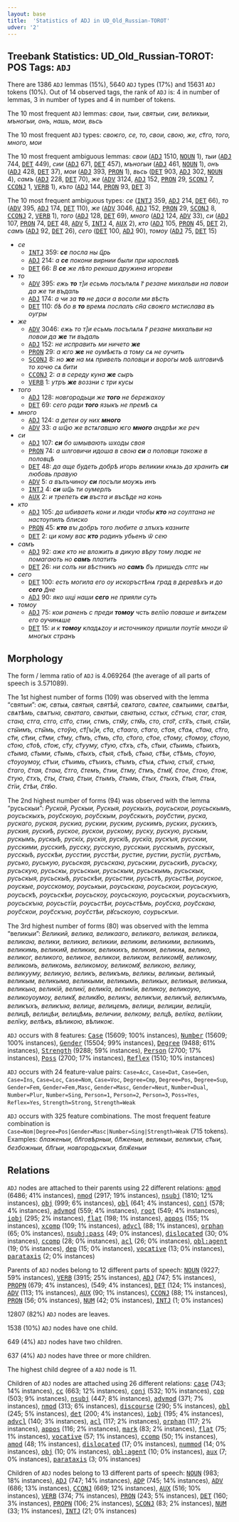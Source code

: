 ```yaml
---
layout: base
title:  'Statistics of ADJ in UD_Old_Russian-TOROT'
udver: '2'
---
```


## Treebank Statistics: UD_Old_Russian-TOROT: POS Tags: `ADJ`

There are 1386 `ADJ` lemmas (15%), 5640 `ADJ` types (17%) and 15631 `ADJ` tokens (10%).
Out of 14 observed tags, the rank of `ADJ` is: 4 in number of lemmas, 3 in number of types and 4 in number of tokens.

The 10 most frequent `ADJ` lemmas: <em>свои, тыи, святыи, сии, великыи, мъногыи, онъ, нашь, мои, вьсь</em>

The 10 most frequent `ADJ` types:  <em>своѥго, се, то, свои, свою, же, ст҃го, того, много, мои</em>

The 10 most frequent ambiguous lemmas: <em>свои</em> (<tt><a href="orv_torot-pos-ADJ.html">ADJ</a></tt> 1510, <tt><a href="orv_torot-pos-NOUN.html">NOUN</a></tt> 1), <em>тыи</em> (<tt><a href="orv_torot-pos-ADJ.html">ADJ</a></tt> 744, <tt><a href="orv_torot-pos-DET.html">DET</a></tt> 449), <em>сии</em> (<tt><a href="orv_torot-pos-ADJ.html">ADJ</a></tt> 671, <tt><a href="orv_torot-pos-DET.html">DET</a></tt> 457), <em>мъногыи</em> (<tt><a href="orv_torot-pos-ADJ.html">ADJ</a></tt> 461, <tt><a href="orv_torot-pos-NOUN.html">NOUN</a></tt> 1), <em>онъ</em> (<tt><a href="orv_torot-pos-ADJ.html">ADJ</a></tt> 428, <tt><a href="orv_torot-pos-DET.html">DET</a></tt> 37), <em>мои</em> (<tt><a href="orv_torot-pos-ADJ.html">ADJ</a></tt> 393, <tt><a href="orv_torot-pos-PRON.html">PRON</a></tt> 1), <em>вьсь</em> (<tt><a href="orv_torot-pos-DET.html">DET</a></tt> 903, <tt><a href="orv_torot-pos-ADJ.html">ADJ</a></tt> 302, <tt><a href="orv_torot-pos-NOUN.html">NOUN</a></tt> 4), <em>самъ</em> (<tt><a href="orv_torot-pos-ADJ.html">ADJ</a></tt> 228, <tt><a href="orv_torot-pos-DET.html">DET</a></tt> 70), <em>же</em> (<tt><a href="orv_torot-pos-ADV.html">ADV</a></tt> 3124, <tt><a href="orv_torot-pos-ADJ.html">ADJ</a></tt> 152, <tt><a href="orv_torot-pos-PRON.html">PRON</a></tt> 29, <tt><a href="orv_torot-pos-SCONJ.html">SCONJ</a></tt> 7, <tt><a href="orv_torot-pos-CCONJ.html">CCONJ</a></tt> 1, <tt><a href="orv_torot-pos-VERB.html">VERB</a></tt> 1), <em>къто</em> (<tt><a href="orv_torot-pos-ADJ.html">ADJ</a></tt> 144, <tt><a href="orv_torot-pos-PRON.html">PRON</a></tt> 93, <tt><a href="orv_torot-pos-DET.html">DET</a></tt> 3)

The 10 most frequent ambiguous types:  <em>се</em> (<tt><a href="orv_torot-pos-INTJ.html">INTJ</a></tt> 359, <tt><a href="orv_torot-pos-ADJ.html">ADJ</a></tt> 214, <tt><a href="orv_torot-pos-DET.html">DET</a></tt> 66), <em>то</em> (<tt><a href="orv_torot-pos-ADV.html">ADV</a></tt> 395, <tt><a href="orv_torot-pos-ADJ.html">ADJ</a></tt> 174, <tt><a href="orv_torot-pos-DET.html">DET</a></tt> 110), <em>же</em> (<tt><a href="orv_torot-pos-ADV.html">ADV</a></tt> 3046, <tt><a href="orv_torot-pos-ADJ.html">ADJ</a></tt> 152, <tt><a href="orv_torot-pos-PRON.html">PRON</a></tt> 29, <tt><a href="orv_torot-pos-SCONJ.html">SCONJ</a></tt> 8, <tt><a href="orv_torot-pos-CCONJ.html">CCONJ</a></tt> 2, <tt><a href="orv_torot-pos-VERB.html">VERB</a></tt> 1), <em>того</em> (<tt><a href="orv_torot-pos-ADJ.html">ADJ</a></tt> 128, <tt><a href="orv_torot-pos-DET.html">DET</a></tt> 69), <em>много</em> (<tt><a href="orv_torot-pos-ADJ.html">ADJ</a></tt> 124, <tt><a href="orv_torot-pos-ADV.html">ADV</a></tt> 33), <em>си</em> (<tt><a href="orv_torot-pos-ADJ.html">ADJ</a></tt> 107, <tt><a href="orv_torot-pos-PRON.html">PRON</a></tt> 74, <tt><a href="orv_torot-pos-DET.html">DET</a></tt> 48, <tt><a href="orv_torot-pos-ADV.html">ADV</a></tt> 5, <tt><a href="orv_torot-pos-INTJ.html">INTJ</a></tt> 4, <tt><a href="orv_torot-pos-AUX.html">AUX</a></tt> 2), <em>кто</em> (<tt><a href="orv_torot-pos-ADJ.html">ADJ</a></tt> 105, <tt><a href="orv_torot-pos-PRON.html">PRON</a></tt> 45, <tt><a href="orv_torot-pos-DET.html">DET</a></tt> 2), <em>самъ</em> (<tt><a href="orv_torot-pos-ADJ.html">ADJ</a></tt> 92, <tt><a href="orv_torot-pos-DET.html">DET</a></tt> 26), <em>сего</em> (<tt><a href="orv_torot-pos-DET.html">DET</a></tt> 100, <tt><a href="orv_torot-pos-ADJ.html">ADJ</a></tt> 90), <em>томѹ</em> (<tt><a href="orv_torot-pos-ADJ.html">ADJ</a></tt> 75, <tt><a href="orv_torot-pos-DET.html">DET</a></tt> 15)


* <em>се</em>
  * <tt><a href="orv_torot-pos-INTJ.html">INTJ</a></tt> 359: <em><b>се</b> посла ны ц҃рь</em>
  * <tt><a href="orv_torot-pos-ADJ.html">ADJ</a></tt> 214: <em>а <b>се</b> покони вирнии были при ꙗрославѣ</em>
  * <tt><a href="orv_torot-pos-DET.html">DET</a></tt> 66: <em>В <b>се</b> же лѣто рекоша дружина игореви</em>
* <em>то</em>
  * <tt><a href="orv_torot-pos-ADV.html">ADV</a></tt> 395: <em>ежь <b>то</b> т]и есьмь посълѧлѧ г҃ резане михальви на повои да же ти въдаль</em>
  * <tt><a href="orv_torot-pos-ADJ.html">ADJ</a></tt> 174: <em>а чи за <b>то</b> не даси а восоли ми вѣсть</em>
  * <tt><a href="orv_torot-pos-DET.html">DET</a></tt> 110: <em>бѣ бо в <b>то</b> времѧ послалъ сн҃а своѥго мстислава въ оугры</em>
* <em>же</em>
  * <tt><a href="orv_torot-pos-ADV.html">ADV</a></tt> 3046: <em>ежь то т]и есьмь посълѧлѧ г҃ резане михальви на повои да <b>же</b> ти въдаль</em>
  * <tt><a href="orv_torot-pos-ADJ.html">ADJ</a></tt> 152: <em>не исправить ми ничето <b>же</b></em>
  * <tt><a href="orv_torot-pos-PRON.html">PRON</a></tt> 29: <em>а ѥго <b>же</b> не оумѣѥть а тому сѧ не оучить</em>
  * <tt><a href="orv_torot-pos-SCONJ.html">SCONJ</a></tt> 8: <em>но <b>же</b> на мѧ привелъ половци и ворогы моѣ ѡлговичѣ то хочю сѧ бити</em>
  * <tt><a href="orv_torot-pos-CCONJ.html">CCONJ</a></tt> 2: <em>а в середу куна <b>же</b> сыръ</em>
  * <tt><a href="orv_torot-pos-VERB.html">VERB</a></tt> 1: <em>утръ <b>же</b> воззни с три кусы</em>
* <em>того</em>
  * <tt><a href="orv_torot-pos-ADJ.html">ADJ</a></tt> 128: <em>новгородьци же <b>того</b> не бережахѹ</em>
  * <tt><a href="orv_torot-pos-DET.html">DET</a></tt> 69: <em>сего ради <b>того</b> языкъ не премѣ сѧ</em>
* <em>много</em>
  * <tt><a href="orv_torot-pos-ADJ.html">ADJ</a></tt> 124: <em>а детеи ѹ них <b>много</b></em>
  * <tt><a href="orv_torot-pos-ADV.html">ADV</a></tt> 33: <em>а ѡц҃ю же встѧгавшю ѥго <b>много</b> андрѣи же реч</em>
* <em>си</em>
  * <tt><a href="orv_torot-pos-ADJ.html">ADJ</a></tt> 107: <em><b>си</b> бо ѡмывають ѡходы своя</em>
  * <tt><a href="orv_torot-pos-PRON.html">PRON</a></tt> 74: <em>а ѡлговичи идоша в своꙗ <b>си</b> а половци такоже в половцѣ</em>
  * <tt><a href="orv_torot-pos-DET.html">DET</a></tt> 48: <em>да аще будеть добрѣ игорь великии кнѧзь да хранить <b>си</b> любовь правую</em>
  * <tt><a href="orv_torot-pos-ADV.html">ADV</a></tt> 5: <em>а вълъчинѹ <b>си</b> посъли мѹжь инъ</em>
  * <tt><a href="orv_torot-pos-INTJ.html">INTJ</a></tt> 4: <em><b>си</b> ѡц҃ь ти оумерлъ</em>
  * <tt><a href="orv_torot-pos-AUX.html">AUX</a></tt> 2: <em>и трепеть <b>си</b> въста и въсѣде на конь</em>
* <em>кто</em>
  * <tt><a href="orv_torot-pos-ADJ.html">ADJ</a></tt> 105: <em>да ѡбиваеть кони и люди чтобы <b>кто</b> на сѹлтана не настѹпилъ блиско</em>
  * <tt><a href="orv_torot-pos-PRON.html">PRON</a></tt> 45: <em><b>кто</b> вꙑ добръ того любите а злꙑхъ казните</em>
  * <tt><a href="orv_torot-pos-DET.html">DET</a></tt> 2: <em>ци кому вас <b>кто</b> родинъ убьенъ ѿ сею</em>
* <em>самъ</em>
  * <tt><a href="orv_torot-pos-ADJ.html">ADJ</a></tt> 92: <em>аже кто не вложить в дикую вѣру тому людѥ не помагають но <b>самъ</b> платить</em>
  * <tt><a href="orv_torot-pos-DET.html">DET</a></tt> 26: <em>ни солъ ни вѣстникъ но <b>самъ</b> б҃ъ пришедъ сптс ны</em>
* <em>сего</em>
  * <tt><a href="orv_torot-pos-DET.html">DET</a></tt> 100: <em>есть могила его оу искоръстѣнѧ град в деревѣхъ и до <b>сего</b> д҃не</em>
  * <tt><a href="orv_torot-pos-ADJ.html">ADJ</a></tt> 90: <em>яко ѡці наши <b>сего</b> не прияли суть</em>
* <em>томѹ</em>
  * <tt><a href="orv_torot-pos-ADJ.html">ADJ</a></tt> 75: <em>кои раненъ с преди <b>томѹ</b> чсть велїю поваше и витѧȥем его ѹчинѧше</em>
  * <tt><a href="orv_torot-pos-DET.html">DET</a></tt> 15: <em>и к <b>томѹ</b> кладѧȥѹ и источникѹ пришли пѹтїе мноȥи ѿ многых странъ</em>

## Morphology

The form / lemma ratio of `ADJ` is 4.069264 (the average of all parts of speech is 3.571089).

The 1st highest number of forms (109) was observed with the lemma “святыи”: <em>оѥ, свтыѧ, святыя, святѣй, свѧтаго, свѧтее, свѧтыими, свѧтѣи, свѧтѣмь, свѧтꙑꙗ, свꙗтаго, свꙗтыи, свꙗтыꙗ, сстых, сс҃тꙑꙗ, стаг, стая, стаꙗ, стга, стго, стг҃о, стии, стмъ, стм҃у, стм҃ь, сто, стог҃, стх҃ъ, стыя, сты҃и, сты҃имъ, сты҃мь, стѹ҃ю, ст҃[ꙑ]и, ст҃а, ст҃ааго, ст҃аго, ст҃ая, ст҃аѧ, ст҃аꙗ, ст҃го, ст҃и, ст҃ии, ст҃ми, ст҃му, ст҃мъ, ст҃мь, ст҃о, ст҃ого, ст҃ое, ст҃ому, ст҃омѹ, ст҃оую, ст҃ою, ст҃оѣ, ст҃оѥ, ст҃у, ст҃ууму, ст҃ую, ст҃хъ, ст҃ъ, ст҃ыи, ст҃ыимь, ст҃ыихъ, ст҃ыма, ст҃ыми, ст҃ымь, ст҃ыхъ, ст҃ыя, ст҃ыѣ, ст҃ыꙗ, ст҃ѣи, ст҃ѣмь, ст҃ѹю, ст҃ѹѹмѹ, ст҃ꙑи, ст҃ꙑимь, ст҃ꙑихъ, ст҃ꙑмъ, ст҃ꙑѧ, ст҃ꙑꙗ, стꙑх҃, стꙑꙗ, с҃таго, с҃тая, с҃таꙗ, с҃тго, с҃темъ, с҃тии, с҃тму, с҃тмъ, с҃тмꙋ, с҃тое, с҃тою, с҃тоѥ, с҃тую, с҃тхъ, с҃ты, с҃тыа, с҃тыи, с҃тымъ, с҃тымь, с҃тых, с҃тыхъ, с҃тыя, с҃тыѧ, с҃тїи, с҃тѣи, с҃тꙋю</em>.

The 2nd highest number of forms (94) was observed with the lemma “русьскыи”: <em>Руской, Рускыи, Рускыя, роускыхъ, роусьскои, роусьскымъ, роусьскыхъ, роус҃скоую, роус҃скым, роус҃скыхъ, роус҃стии, руска, рускаго, руская, рускиа, рускии, руским, рускимъ, руских, рускихъ, руския, рускиѣ, руское, рускои, рускому, руску, рускую, рускым, рускымъ, рускыѣ, рускіх, рускія, рускіѣ, рускїа, рускꙑя, русскии, русскими, русскиѣ, русску, русскую, русскыи, русскымъ, русскых, русскыѣ, русскѣи, русстии, русстѣи, рустие, рустии, рустїи, рустѣмь, русько, руськую, русьская, русьскаꙗ, русьскии, русьскиѣ, русьску, русьскую, русьскы, русьскыи, русьскым, русьскымь, русьскых, русьскыя, русьскыѣ, русьскѣи, русьстии, русьстѣ, русьстѣи, рѹское, рѹскые, рѹсскомѹ, рѹськыи, рѹсьскаꙗ, рѹсьскои, рѹсьскую, рѹсьскѣ, рѹсьскѣи, рѹсьскѹ, рѹсьскѹю, рѹсьскꙑи, рѹсьскꙑихъ, рѹсьскꙑꙗ, рѹсьстїи, рѹсьстѣи, рѹсьстѣмь, рѹс҃ска, рѹс҃скаꙗ, рѹс҃скои, рѹс҃скꙑꙗ, рѹс҃стѣи, рꙋсьскѹю, сѹрьскꙑи</em>.

The 3rd highest number of forms (80) was observed with the lemma “великыи”: <em>Великий, велика, великааго, великаго, великая, великаѧ, великаꙗ, велики, великиа, великии, великим, великими, великимъ, великимь, великим҃, великих, великихъ, великия, великиѧ, велико, великог, великого, великое, великои, великом, великомȣ, великому, великомъ, великомь, великомѹ, великомꙋ, великою, велику, великууму, великую, великъ, великъмь, великы, великыи, великый, великым, великыма, великыми, великымъ, великых, великыя, великыѧ, великыꙗ, великій, великї, великїа, великїи, великѹ, великѹю, великѹѹмѹ, великꙋ, великꙋю, великꙑ, великꙑи, великꙑй, великꙑмь, великꙑхъ, великꙑꙗ, велице, велицемъ, велици, велиции, велицїи, велицѣ, велицѣи, велицѣмь, величии, велкому, велцѣ, велїка, велїкии, велїку, велѣкъ, вѣликою, вѣликоѥ</em>.

`ADJ` occurs with 8 features: <tt><a href="orv_torot-feat-Case.html">Case</a></tt> (15609; 100% instances), <tt><a href="orv_torot-feat-Number.html">Number</a></tt> (15609; 100% instances), <tt><a href="orv_torot-feat-Gender.html">Gender</a></tt> (15504; 99% instances), <tt><a href="orv_torot-feat-Degree.html">Degree</a></tt> (9488; 61% instances), <tt><a href="orv_torot-feat-Strength.html">Strength</a></tt> (9288; 59% instances), <tt><a href="orv_torot-feat-Person.html">Person</a></tt> (2700; 17% instances), <tt><a href="orv_torot-feat-Poss.html">Poss</a></tt> (2700; 17% instances), <tt><a href="orv_torot-feat-Reflex.html">Reflex</a></tt> (1510; 10% instances)

`ADJ` occurs with 24 feature-value pairs: `Case=Acc`, `Case=Dat`, `Case=Gen`, `Case=Ins`, `Case=Loc`, `Case=Nom`, `Case=Voc`, `Degree=Cmp`, `Degree=Pos`, `Degree=Sup`, `Gender=Fem`, `Gender=Fem,Masc`, `Gender=Masc`, `Gender=Neut`, `Number=Dual`, `Number=Plur`, `Number=Sing`, `Person=1`, `Person=2`, `Person=3`, `Poss=Yes`, `Reflex=Yes`, `Strength=Strong`, `Strength=Weak`

`ADJ` occurs with 325 feature combinations.
The most frequent feature combination is `Case=Nom|Degree=Pos|Gender=Masc|Number=Sing|Strength=Weak` (715 tokens).
Examples: <em>блаженыи, бл҃говѣрныи, бл҃женыи, великыи, великꙑи, ст҃ыи, безбожныи, бл҃гыи, новгородьскꙑи, блж҃еныи</em>


## Relations

`ADJ` nodes are attached to their parents using 22 different relations: <tt><a href="orv_torot-dep-amod.html">amod</a></tt> (6486; 41% instances), <tt><a href="orv_torot-dep-nmod.html">nmod</a></tt> (2917; 19% instances), <tt><a href="orv_torot-dep-nsubj.html">nsubj</a></tt> (1810; 12% instances), <tt><a href="orv_torot-dep-obj.html">obj</a></tt> (999; 6% instances), <tt><a href="orv_torot-dep-obl.html">obl</a></tt> (641; 4% instances), <tt><a href="orv_torot-dep-conj.html">conj</a></tt> (578; 4% instances), <tt><a href="orv_torot-dep-advmod.html">advmod</a></tt> (559; 4% instances), <tt><a href="orv_torot-dep-root.html">root</a></tt> (549; 4% instances), <tt><a href="orv_torot-dep-iobj.html">iobj</a></tt> (295; 2% instances), <tt><a href="orv_torot-dep-flat.html">flat</a></tt> (198; 1% instances), <tt><a href="orv_torot-dep-appos.html">appos</a></tt> (155; 1% instances), <tt><a href="orv_torot-dep-xcomp.html">xcomp</a></tt> (109; 1% instances), <tt><a href="orv_torot-dep-advcl.html">advcl</a></tt> (88; 1% instances), <tt><a href="orv_torot-dep-orphan.html">orphan</a></tt> (65; 0% instances), <tt><a href="orv_torot-dep-nsubj-pass.html">nsubj:pass</a></tt> (49; 0% instances), <tt><a href="orv_torot-dep-dislocated.html">dislocated</a></tt> (30; 0% instances), <tt><a href="orv_torot-dep-ccomp.html">ccomp</a></tt> (28; 0% instances), <tt><a href="orv_torot-dep-acl.html">acl</a></tt> (26; 0% instances), <tt><a href="orv_torot-dep-obl-agent.html">obl:agent</a></tt> (19; 0% instances), <tt><a href="orv_torot-dep-dep.html">dep</a></tt> (15; 0% instances), <tt><a href="orv_torot-dep-vocative.html">vocative</a></tt> (13; 0% instances), <tt><a href="orv_torot-dep-parataxis.html">parataxis</a></tt> (2; 0% instances)

Parents of `ADJ` nodes belong to 12 different parts of speech: <tt><a href="orv_torot-pos-NOUN.html">NOUN</a></tt> (9227; 59% instances), <tt><a href="orv_torot-pos-VERB.html">VERB</a></tt> (3915; 25% instances), <tt><a href="orv_torot-pos-ADJ.html">ADJ</a></tt> (747; 5% instances), <tt><a href="orv_torot-pos-PROPN.html">PROPN</a></tt> (679; 4% instances),  (549; 4% instances), <tt><a href="orv_torot-pos-DET.html">DET</a></tt> (124; 1% instances), <tt><a href="orv_torot-pos-ADV.html">ADV</a></tt> (113; 1% instances), <tt><a href="orv_torot-pos-AUX.html">AUX</a></tt> (90; 1% instances), <tt><a href="orv_torot-pos-CCONJ.html">CCONJ</a></tt> (88; 1% instances), <tt><a href="orv_torot-pos-PRON.html">PRON</a></tt> (56; 0% instances), <tt><a href="orv_torot-pos-NUM.html">NUM</a></tt> (42; 0% instances), <tt><a href="orv_torot-pos-INTJ.html">INTJ</a></tt> (1; 0% instances)

12807 (82%) `ADJ` nodes are leaves.

1538 (10%) `ADJ` nodes have one child.

649 (4%) `ADJ` nodes have two children.

637 (4%) `ADJ` nodes have three or more children.

The highest child degree of a `ADJ` node is 11.

Children of `ADJ` nodes are attached using 26 different relations: <tt><a href="orv_torot-dep-case.html">case</a></tt> (743; 14% instances), <tt><a href="orv_torot-dep-cc.html">cc</a></tt> (663; 12% instances), <tt><a href="orv_torot-dep-conj.html">conj</a></tt> (532; 10% instances), <tt><a href="orv_torot-dep-cop.html">cop</a></tt> (503; 9% instances), <tt><a href="orv_torot-dep-nsubj.html">nsubj</a></tt> (447; 8% instances), <tt><a href="orv_torot-dep-advmod.html">advmod</a></tt> (371; 7% instances), <tt><a href="orv_torot-dep-nmod.html">nmod</a></tt> (313; 6% instances), <tt><a href="orv_torot-dep-discourse.html">discourse</a></tt> (290; 5% instances), <tt><a href="orv_torot-dep-obl.html">obl</a></tt> (245; 5% instances), <tt><a href="orv_torot-dep-det.html">det</a></tt> (200; 4% instances), <tt><a href="orv_torot-dep-iobj.html">iobj</a></tt> (195; 4% instances), <tt><a href="orv_torot-dep-advcl.html">advcl</a></tt> (140; 3% instances), <tt><a href="orv_torot-dep-acl.html">acl</a></tt> (117; 2% instances), <tt><a href="orv_torot-dep-orphan.html">orphan</a></tt> (117; 2% instances), <tt><a href="orv_torot-dep-appos.html">appos</a></tt> (116; 2% instances), <tt><a href="orv_torot-dep-mark.html">mark</a></tt> (83; 2% instances), <tt><a href="orv_torot-dep-flat.html">flat</a></tt> (75; 1% instances), <tt><a href="orv_torot-dep-vocative.html">vocative</a></tt> (57; 1% instances), <tt><a href="orv_torot-dep-ccomp.html">ccomp</a></tt> (50; 1% instances), <tt><a href="orv_torot-dep-amod.html">amod</a></tt> (48; 1% instances), <tt><a href="orv_torot-dep-dislocated.html">dislocated</a></tt> (17; 0% instances), <tt><a href="orv_torot-dep-nummod.html">nummod</a></tt> (14; 0% instances), <tt><a href="orv_torot-dep-obj.html">obj</a></tt> (10; 0% instances), <tt><a href="orv_torot-dep-obl-agent.html">obl:agent</a></tt> (10; 0% instances), <tt><a href="orv_torot-dep-aux.html">aux</a></tt> (7; 0% instances), <tt><a href="orv_torot-dep-parataxis.html">parataxis</a></tt> (3; 0% instances)

Children of `ADJ` nodes belong to 13 different parts of speech: <tt><a href="orv_torot-pos-NOUN.html">NOUN</a></tt> (983; 18% instances), <tt><a href="orv_torot-pos-ADJ.html">ADJ</a></tt> (747; 14% instances), <tt><a href="orv_torot-pos-ADP.html">ADP</a></tt> (745; 14% instances), <tt><a href="orv_torot-pos-ADV.html">ADV</a></tt> (686; 13% instances), <tt><a href="orv_torot-pos-CCONJ.html">CCONJ</a></tt> (669; 12% instances), <tt><a href="orv_torot-pos-AUX.html">AUX</a></tt> (516; 10% instances), <tt><a href="orv_torot-pos-VERB.html">VERB</a></tt> (374; 7% instances), <tt><a href="orv_torot-pos-PRON.html">PRON</a></tt> (243; 5% instances), <tt><a href="orv_torot-pos-DET.html">DET</a></tt> (160; 3% instances), <tt><a href="orv_torot-pos-PROPN.html">PROPN</a></tt> (106; 2% instances), <tt><a href="orv_torot-pos-SCONJ.html">SCONJ</a></tt> (83; 2% instances), <tt><a href="orv_torot-pos-NUM.html">NUM</a></tt> (33; 1% instances), <tt><a href="orv_torot-pos-INTJ.html">INTJ</a></tt> (21; 0% instances)

